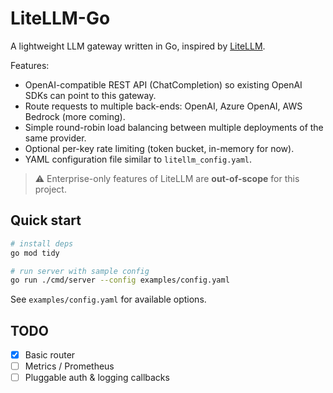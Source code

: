 # LiteLLM-Go

A lightweight LLM gateway written in Go, inspired by [LiteLLM](https://github.com/BerriAI/litellm).

Features:

- OpenAI-compatible REST API (ChatCompletion) so existing OpenAI SDKs can point to this gateway.
- Route requests to multiple back-ends: OpenAI, Azure OpenAI, AWS Bedrock (more coming).
- Simple round-robin load balancing between multiple deployments of the same provider.
- Optional per-key rate limiting (token bucket, in-memory for now).
- YAML configuration file similar to `litellm_config.yaml`.

> ⚠️ Enterprise-only features of LiteLLM are **out-of-scope** for this project.

## Quick start

```bash
# install deps
go mod tidy

# run server with sample config
go run ./cmd/server --config examples/config.yaml
```

See `examples/config.yaml` for available options.

## TODO

- [x] Basic router
- [ ] Metrics / Prometheus
- [ ] Pluggable auth & logging callbacks 
